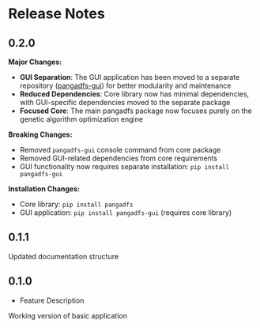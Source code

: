 # Release Notes

## 0.2.0

**Major Changes:**

* **GUI Separation**: The GUI application has been moved to a separate repository ([pangadfs-gui](https://github.com/sansbacon/pangadfs-gui)) for better modularity and maintenance
* **Reduced Dependencies**: Core library now has minimal dependencies, with GUI-specific dependencies moved to the separate package
* **Focused Core**: The main pangadfs package now focuses purely on the genetic algorithm optimization engine

**Breaking Changes:**

* Removed `pangadfs-gui` console command from core package
* Removed GUI-related dependencies from core requirements
* GUI functionality now requires separate installation: `pip install pangadfs-gui`

**Installation Changes:**

* Core library: `pip install pangadfs`
* GUI application: `pip install pangadfs-gui` (requires core library)

## 0.1.1

Updated documentation structure

## 0.1.0

* Feature Description

Working version of basic application
